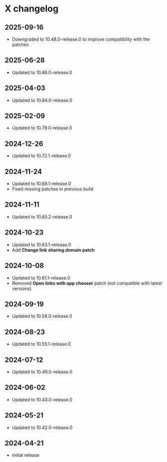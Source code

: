 # X changelog

## 2025-09-16
- Downgraded to 10.48.0-release.0 to improve compatibility with the patches

## 2025-06-28
- Updated to 10.86.0-release.0

## 2025-04-03
- Updated to 10.84.0-release.0

## 2025-02-09
- Updated to 10.79.0-release.0

## 2024-12-26
- Updated to 10.72.1-release.0

## 2024-11-24
- Updated to 10.68.1-release.0
- Fixed missing patches in previous build

## 2024-11-11
- Updated to 10.65.2-release.0

## 2024-10-23
- Updated to 10.63.1-release.0
- Add **Change link sharing domain patch**

## 2024-10-08
- Updated to 10.61.1-release.0
- Removed **Open links with app chooser** patch (not compatible with latest versions)

## 2024-09-19
- Updated to 10.58.0-release.0

## 2024-08-23
- Updated to 10.55.1-release.0

## 2024-07-12
- Updated to 10.49.0-release.0

## 2024-06-02
- Updated to 10.43.0-release.0

## 2024-05-21
- Updated to 10.42.0-release.0

## 2024-04-21
- Initial release
